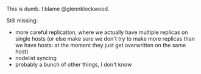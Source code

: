 This is dumb. I blame @glennklockwood.

Still missing:
 
 * more careful replication, where we actually have multiple replicas on single hosts (or else make sure we don't try to make more replicas than we have hosts: at the moment they just get overwritten on the same host)
 * nodelist syncing
 * probably a bunch of other things, I don't know


